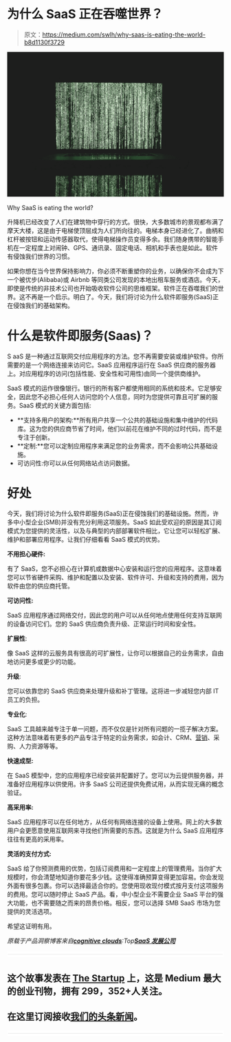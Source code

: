 # 为什么 SaaS 正在吞噬世界？

> 原文：<https://medium.com/swlh/why-saas-is-eating-the-world-b8d1130f3729>

![](img/bcb935e984067fcfd430333067254790.png)

Why SaaS is eating the world?

升降机已经改变了人们在建筑物中穿行的方式。很快，大多数城市的景观都布满了摩天大楼，这是由于电梯使顶层成为人们所向往的。电梯本身已经进化了。曲柄和杠杆被按钮和运动传感器取代，使得电梯操作员变得多余。我们随身携带的智能手机在一定程度上对闹钟、GPS、通讯录、固定电话、相机和手表也是如此。软件有侵蚀我们世界的习惯。

如果你想在当今世界保持影响力，你必须不断重塑你的业务，以确保你不会成为下一个被优步(Alibaba)或 Airbnb 等同类公司发现的本地出租车服务或酒店。今天，即使是传统的非技术公司也开始吸收软件公司的思维框架。软件正在吞噬我们的世界。这不再是一个启示。明白了。今天，我们将讨论为什么软件即服务(SaaS)正在侵蚀我们的基础架构。

# 什么是软件即服务(Saas)？

S aaS 是一种通过互联网交付应用程序的方法。您不再需要安装或维护软件。你所需要的是一个网络连接来访问它。SaaS 应用程序运行在 SaaS 供应商的服务器上。对应用程序的访问(包括性能、安全性和可用性)由同一个提供商维护。

SaaS 模式的运作很像银行。银行的所有客户都使用相同的系统和技术。它足够安全，因此您不必担心任何人访问您的个人信息，同时为您提供可靠且可扩展的服务。SaaS 模式的关键方面包括:

*   **支持多用户的架构:**所有用户共享一个公共的基础设施和集中维护的代码库。这为您的供应商节省了时间，他们以前花在维护不同的过时代码，而不是专注于创新。
*   **定制:**您可以定制应用程序来满足您的业务需求，而不会影响公共基础设施。
*   可访问性:你可以从任何网络站点访问数据。

# 好处

今天，我们将讨论为什么软件即服务(SaaS)正在侵蚀我们的基础设施。然而，许多中小型企业(SMB)并没有充分利用这项服务。SaaS 如此受欢迎的原因是其订阅模式为您提供的灵活性，以及与典型的内部部署软件相比，它让您可以轻松扩展、维护和部署应用程序。让我们仔细看看 SaaS 模式的优势。

**不用担心硬件:**

有了 SaaS，您不必担心在计算机或数据中心安装和运行您的应用程序。这意味着您可以节省硬件采购、维护和配置以及安装、软件许可、升级和支持的费用，因为软件由您的供应商托管。

**可访问性:**

SaaS 应用程序通过网络交付，因此您的用户可以从任何地点使用任何支持互联网的设备访问它们。您的 SaaS 供应商负责升级、正常运行时间和安全性。

**扩展性**:

像 SaaS 这样的云服务具有很高的可扩展性，让你可以根据自己的业务需求，自由地访问更多或更少的功能。

**升级**:

您可以依靠您的 SaaS 供应商来处理升级和补丁管理。这将进一步减轻您内部 IT 员工的负担。

**专业化**:

SaaS 工具越来越专注于单一问题，而不仅仅是针对所有问题的一揽子解决方案。这种方法意味着有更多的产品专注于特定的业务需求，如会计、CRM、[营销](https://www.datadab.com)、采购、人力资源等等。

**快速成型:**

在 SaaS 模型中，您的应用程序已经安装并配置好了。您可以为云提供服务器，并准备好应用程序以供使用。许多 SaaS 公司还提供免费试用，从而实现无痛的概念验证。

**高采用率:**

SaaS 应用程序可以在任何地方，从任何有网络连接的设备上使用。网上的大多数用户会更愿意使用互联网来寻找他们所需要的东西。这就是为什么 SaaS 应用程序往往有更高的采用率。

**灵活的支付方式:**

SaaS 给了你预测费用的优势，包括订阅费用和一定程度上的管理费用。当你扩大规模时，你会清楚地知道你要花多少钱。这使得准确预算变得更加容易。你会发现外面有很多包裹。你可以选择最适合你的。您使用现收现付模式按月支付这项服务的费用。您可以随时停止 SaaS 产品。看，中小型企业不需要企业 SaaS 平台的强大功能，也不需要随之而来的昂贵价格。相反，您可以选择 SMB SaaS 市场为您提供的灵活选项。

希望这证明有用。

*原载于产品洞察博客来自*[***cognitive clouds***](https://www.cognitiveclouds.com)*:Top*[***SaaS 发展公司***](https://www.cognitiveclouds.com/custom-software-development-services/saas-application-development-company)

![](img/731acf26f5d44fdc58d99a6388fe935d.png)

## 这个故事发表在 [The Startup](https://medium.com/swlh) 上，这是 Medium 最大的创业刊物，拥有 299，352+人关注。

## 在这里订阅接收[我们的头条新闻](http://growthsupply.com/the-startup-newsletter/)。

![](img/731acf26f5d44fdc58d99a6388fe935d.png)